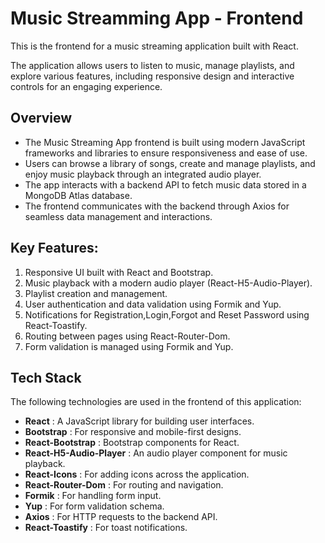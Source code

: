 # Music Streamming App - Frontend

This is the frontend for a music streaming application built with React. 

The application allows users to listen to music, manage playlists, and explore various features, including responsive design and interactive controls for an engaging experience.

## Overview

- The Music Streaming App frontend is built using modern JavaScript frameworks and libraries to ensure responsiveness and ease of use.
- Users can browse a library of songs, create and manage playlists, and enjoy music playback through an integrated audio player. 
- The app interacts with a backend API to fetch music data stored in a MongoDB Atlas database. 
- The frontend communicates with the backend through Axios for seamless data management and interactions.

## Key Features:

1. Responsive UI built with React and Bootstrap.
2. Music playback with a modern audio player (React-H5-Audio-Player).
3. Playlist creation and management.
4. User authentication and data validation using Formik and Yup.
5. Notifications for Registration,Login,Forgot and Reset Password using React-Toastify.
6. Routing between pages using React-Router-Dom.
7. Form validation is managed using Formik and Yup.

## Tech Stack
The following technologies are used in the frontend of this application:

- **React** : A JavaScript library for building user interfaces.
- **Bootstrap** : For responsive and mobile-first designs.
- **React-Bootstrap** : Bootstrap components for React.
- **React-H5-Audio-Player** : An audio player component for music playback.
- **React-Icons** : For adding icons across the application.
- **React-Router-Dom** : For routing and navigation.
- **Formik** : For handling form input.
- **Yup** : For form validation schema.
- **Axios** : For HTTP requests to the backend API.
- **React-Toastify** : For toast notifications.